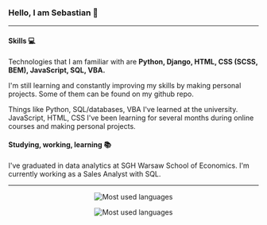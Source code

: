 ### Hello, I am Sebastian 👋
<hr></hr>

#### Skills :computer:
<p>Technologies that I am familiar with are <b>Python, Django, HTML, CSS (SCSS, BEM), JavaScript, SQL, VBA.</b></p>
 <p>I'm still learning and constantly improving my skills by making personal projects. Some of them can be found on my github repo.</p>
<p>Things like Python, SQL/databases, VBA I've learned at the university. JavaScript, HTML, CSS I've been learning for several months during online courses and making personal projects.</p>

#### Studying, working, learning :books:
<p>I've graduated in data analytics at SGH Warsaw School of Economics. I'm currently working as a Sales Analyst with SQL.</p>


<hr></hr>

<p align="center"><img src="https://github-readme-stats.vercel.app/api/top-langs/?username=sebastian-ml" alt="Most used languages"/></p>
<p align="center"><img src="https://github-readme-stats.vercel.app/api?username=sebastian-ml" alt="Most used languages"/></p>

<!--
**sebastian-ml/sebastian-ml** is a ✨ _special_ ✨ repository because its `README.md` (this file) appears on your GitHub profile.

Here are some ideas to get you started:

- 🔭 I’m currently working on ...
- 🌱 I’m currently learning ...
- 👯 I’m looking to collaborate on ...
- 🤔 I’m looking for help with ...
- 💬 Ask me about ...
- 📫 How to reach me: ...
- 😄 Pronouns: ...
- ⚡ Fun fact: ...
-->

